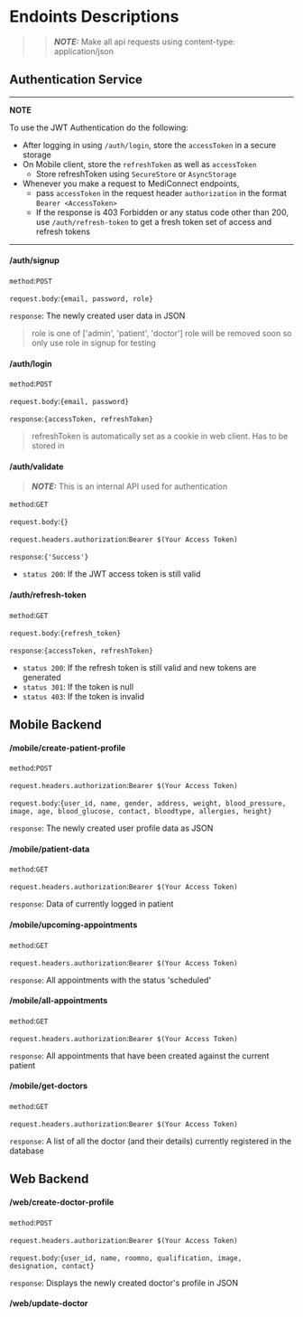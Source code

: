 # Endoints Descriptions

> > **_NOTE:_** Make all api requests using content-type: application/json

## Authentication Service

---

**NOTE**

To use the JWT Authentication do the following:

- After logging in using `/auth/login`, store the `accessToken` in a secure storage
- On Mobile client, store the `refreshToken` as well as `accessToken`
  - Store refreshToken using `SecureStore` or `AsyncStorage`
- Whenever you make a request to MediConnect endpoints,
  - pass `accessToken` in the request header `authorization` in the format `Bearer <AccessToken>`
  - If the response is 403 Forbidden or any status code other than 200, use `/auth/refresh-token` to get a fresh token set of access and refresh tokens

---

#### /auth/signup

`method`:`POST`

`request.body`:`{email, password, role}`

`response`: The newly created user data in JSON

> role is one of ['admin', 'patient', 'doctor']
> role will be removed soon so only use role in signup for testing

#### /auth/login

`method`:`POST`

`request.body`:`{email, password}`

`response`:`{accessToken, refreshToken}`

> refreshToken is automatically set as a cookie in web client. Has to be stored in

#### /auth/validate

> **_NOTE:_** This is an internal API used for authentication

`method`:`GET`

`request.body`:`{}`

`request.headers.authorization`:`Bearer $(Your Access Token)`

`response`:`{'Success'}`

- `status 200`: If the JWT access token is still valid

#### /auth/refresh-token

`method`:`GET`

`request.body`:`{refresh_token}`

`response`:`{accessToken, refreshToken}`

- `status 200`: If the refresh token is still valid and new tokens are generated
- `status 301`: If the token is null
- `status 403`: If the token is invalid

## Mobile Backend

#### /mobile/create-patient-profile

`method`:`POST`

`request.headers.authorization`:`Bearer $(Your Access Token)`

`request.body`:`{user_id, name, gender, address, weight, blood_pressure, image, age, blood_glucose, contact, bloodtype, allergies, height}`

`response`: The newly created user profile data as JSON

#### /mobile/patient-data

`method`:`GET`

`request.headers.authorization`:`Bearer $(Your Access Token)`

`response`: Data of currently logged in patient

#### /mobile/upcoming-appointments

`method`:`GET`

`request.headers.authorization`:`Bearer $(Your Access Token)`

`response`: All appointments with the status 'scheduled'

#### /mobile/all-appointments

`method`:`GET`

`request.headers.authorization`:`Bearer $(Your Access Token)`

`response`: All appointments that have been created against the current patient

#### /mobile/get-doctors

`method`:`GET`

`request.headers.authorization`:`Bearer $(Your Access Token)`

`response`: A list of all the doctor (and their details) currently registered in the database

## Web Backend

#### /web/create-doctor-profile

`method`:`POST`

`request.headers.authorization`:`Bearer $(Your Access Token)`

`request.body`:`{user_id, name, roomno, qualification, image, designation, contact}`

`response`: Displays the newly created doctor's profile in JSON

#### /web/update-doctor
